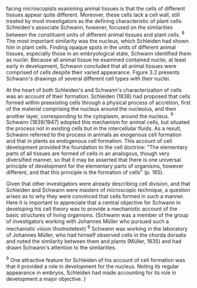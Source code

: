 facing microscopists examining animal tissues is that the cells of different tissues appear quite different. Moreover, these cells lack a cell wall, still treated by most investigators as the defining characteristic of plant cells. Schleiden's associate Schwann, however, focused on the similarities between the constituent units of different animal tissues and plant cells. ${ }^{8}$ The most important similarity was the nucleus, which Schleiden had shown him in plant cells. Finding opaque spots in the units of different animal tissues, especially those in an embryological state, Schwann identified them as nuclei. Because all animal tissue he examined contained nuclei, at least early in development, Schwann concluded that all animal tissues were comprised of cells despite their varied appearance. Figure 3.2 presents Schwann's drawings of several different cell types with their nuclei.

At the heart of both Schleiden's and Schwann's characterization of cells was an account of their formation. Schleiden (1838) had proposed that cells formed within preexisting cells through a physical process of accretion, first of the material comprising the nucleus around the nucleolus, and then another layer, corresponding to the cytoplasm, around the nucleus. ${ }^{9}$ Schwann (1839/1947) adopted this mechanism for animal cells, but situated the process not in existing cells but in the intercellular fluids. As a result, Schwann referred to the process in animals as exogenous cell formation and that in plants as endogenous cell formation. This account of cell development provided the foundation to the cell doctrine: "The elementary parts of all tissues are formed of cells in an analogous, though very diversified manner, so that it may be asserted that there is one universal principle of development for the elementary parts of organisms, however different, and that this principle is the formation of cells" (p. 165).

Given that other investigators were already describing cell division, and that Schleiden and Schwann were masters of microscopic technique, a question arises as to why they were convinced that cells formed in such a manner. Here it is important to appreciate that a central objective for Schwann in developing his cell theory was to provide a mechanistic account of the basic structures of living organisms. (Schwann was a member of the group of investigators working with Johannes Müller who pursued such a mechanistic vision
\footnotetext{
${ }^{8}$ Schwann was working in the laboratory of Johannes Müller, who had himself observed cells in the chorda dorsalis and noted the similarity between them and plants (Müller, 1835) and had drawn Schwann's attention to the similarities.

${ }^{9}$ One attractive feature for Schleiden of his account of cell formation was that it provided a role in development for the nucleus. Noting its regular appearance in embryos, Schleiden had made accounting for its role in development a major objective.
}